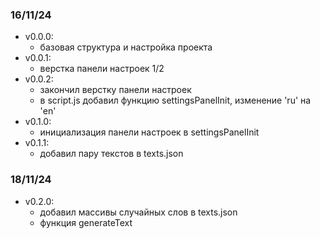 ### 16/11/24

- v0.0.0:
  - базовая структура и настройка проекта
- v0.0.1:
  - верстка панели настроек 1/2
- v0.0.2:
  - закончил верстку панели настроек
  - в script.js добавил функцию settingsPanelInit, изменение 'ru' на 'en'
- v0.1.0:
  - инициализация панели настроек в settingsPanelInit
- v0.1.1:
  - добавил пару текстов в texts.json

### 18/11/24

- v0.2.0:
  - добавил массивы случайных слов в texts.json
  - функция generateText
